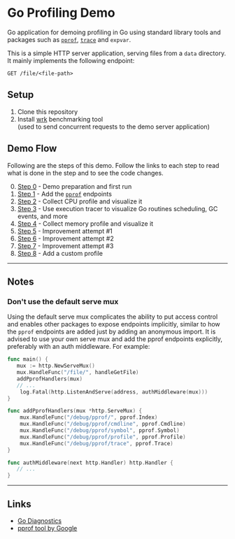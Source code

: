 # Go Profiling Demo
Go application for demoing profiling in Go using standard library tools and packages such as [`pprof`](https://github.com/google/pprof/blob/master/doc/README.md), [`trace`](https://golang.org/cmd/trace/) and `expvar`.

This is a simple HTTP server application, serving files from a `data` directory. 
It mainly implements the following endpoint:
```
GET /file/<file-path>
```

## Setup
1. Clone this repository
2. Install [wrk](https://github.com/wg/wrk) benchmarking tool  
   (used to send concurrent requests to the demo server application)

## Demo Flow

Following are the steps of this demo.
Follow the links to each step to read what is done in the step and to see the code changes.

0. [Step 0](steps/step0/README.md) - Demo preparation and first run
1. [Step 1](steps/step1/README.md) - Add the [`pprof`](https://pkg.go.dev/net/http/pprof) endpoints
2. [Step 2](steps/step2/README.md) - Collect CPU profile and visualize it
3. [Step 3](steps/step3/README.md) - Use execution tracer to visualize Go routines scheduling, GC events, and more
4. [Step 4](steps/step4/README.md) - Collect memory profile and visualize it
5. [Step 5](steps/step5/README.md) - Improvement attempt #1
6. [Step 6](steps/step6/README.md) - Improvement attempt #2
7. [Step 7](steps/step7/README.md) - Improvement attempt #3
8. [Step 8](steps/step8/README.md) - Add a custom profile

----

## Notes

### Don't use the default serve mux

Using the default serve mux complicates the ability to put access control and enables other packages to expose endpoints implicitly, similar to how the `pprof` endpoints are added just by adding an anonymous import.
It is advised to use your own serve mux and add the pprof endpoints explicitly, preferably with an auth middleware. 
For example:
```go
func main() {
   mux := http.NewServeMux()
   mux.HandleFunc("/file/", handleGetFile)
   addPprofHandlers(mux)
   // ...
	log.Fatal(http.ListenAndServe(address, authMiddleware(mux))) 
}

func addPprofHandlers(mux *http.ServeMux) {
	mux.HandleFunc("/debug/pprof/", pprof.Index)
	mux.HandleFunc("/debug/pprof/cmdline", pprof.Cmdline)
	mux.HandleFunc("/debug/pprof/symbol", pprof.Symbol)
	mux.HandleFunc("/debug/pprof/profile", pprof.Profile)
	mux.HandleFunc("/debug/pprof/trace", pprof.Trace)
}

func authMiddleware(next http.Handler) http.Handler {
   // ...
}
```

----

## Links
* [Go Diagnostics](https://golang.org/doc/diagnostics)
* [pprof tool by Google](https://github.com/google/pprof/blob/master/doc/README.md)